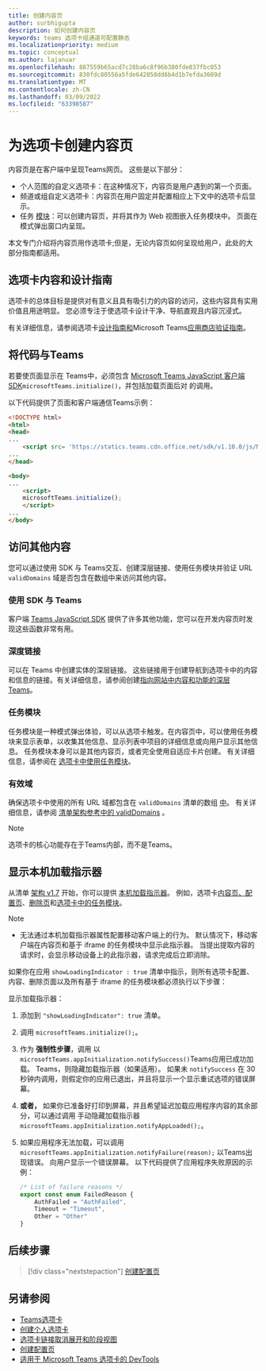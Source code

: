 ```yaml
---
title: 创建内容页
author: surbhigupta
description: 如何创建内容页
keywords: teams 选项卡组通道可配置静态
ms.localizationpriority: medium
ms.topic: conceptual
ms.author: lajanuar
ms.openlocfilehash: 887559b65acd7c28ba6c8f96b380fde837fbc053
ms.sourcegitcommit: 830fdc80556a5fde642850dd6b4d1b7efda3609d
ms.translationtype: MT
ms.contentlocale: zh-CN
ms.lasthandoff: 03/09/2022
ms.locfileid: "63398587"
---
```

# <a name="create-a-content-page-for-your-tab"></a>为选项卡创建内容页

内容页是在客户端中呈现Teams网页。 这些是以下部分：

* 个人范围的自定义选项卡：在这种情况下，内容页是用户遇到的第一个页面。
* 频道或组自定义选项卡：内容页在用户固定并配置相应上下文中的选项卡后显示。
* 任务 [模块](~/task-modules-and-cards/what-are-task-modules.md)：可以创建内容页，并将其作为 Web 视图嵌入任务模块中。 页面在模式弹出窗口内呈现。

本文专门介绍将内容页用作选项卡;但是，无论内容页如何呈现给用户，此处的大部分指南都适用。

## <a name="tab-content-and-design-guidelines"></a>选项卡内容和设计指南

选项卡的总体目标是提供对有意义且具有吸引力的内容的访问，这些内容具有实用价值且用途明显。 您必须专注于使选项卡设计干净、导航直观且内容沉浸式。

有关详细信息，请参阅选项卡[设计指南和](~/tabs/design/tabs.md)Microsoft Teams[应用商店验证指南](~/concepts/deploy-and-publish/appsource/prepare/teams-store-validation-guidelines.md)。

## <a name="integrate-your-code-with-teams"></a>将代码与Teams

若要使页面显示在 Teams中，必须包含 [Microsoft Teams JavaScript 客户端 SDK](/javascript/api/overview/msteams-client?view=msteams-client-js-latest&preserve-view=true)`microsoftTeams.initialize()`，并包括加载页面后对 的调用。

以下代码提供了页面和客户端通信Teams示例：

```html
<!DOCTYPE html>
<html>
<head>
...
    <script src= 'https://statics.teams.cdn.office.net/sdk/v1.10.0/js/MicrosoftTeams.min.js'></script>
...
</head>

<body>
...
    <script>
    microsoftTeams.initialize();
    </script>
...
</body>
```

## <a name="access-additional-content"></a>访问其他内容

您可以通过使用 SDK 与 Teams交互、创建深层链接、使用任务模块并验证 URL `validDomains` 域是否包含在数组中来访问其他内容。

### <a name="use-the-sdk-to-interact-with-teams"></a>使用 SDK 与 Teams

客户端 [Teams JavaScript SDK](~/tabs/how-to/using-teams-client-sdk.md) 提供了许多其他功能，您可以在开发内容页时发现这些函数非常有用。

### <a name="deep-links"></a>深度链接

可以在 Teams 中创建实体的深层链接。 这些链接用于创建导航到选项卡中的内容和信息的链接。有关详细信息，请参阅创建[指向网站中内容和功能的深层Teams](~/concepts/build-and-test/deep-links.md)。

### <a name="task-modules"></a>任务模块

任务模块是一种模式弹出体验，可以从选项卡触发。在内容页中，可以使用任务模块来显示表单，以收集其他信息、显示列表中项目的详细信息或向用户显示其他信息。 任务模块本身可以是其他内容页，或者完全使用自适应卡片创建。 有关详细信息，请参阅在 [选项卡中使用任务模块](~/task-modules-and-cards/task-modules/task-modules-tabs.md)。

### <a name="valid-domains"></a>有效域

确保选项卡中使用的所有 URL 域都包含在 `validDomains` 清单的数组 [中](~/concepts/build-and-test/apps-package.md)。 有关详细信息，请参阅 [清单架构参考中的 validDomains](~/resources/schema/manifest-schema.md#validdomains) 。

> [!NOTE]
> 选项卡的核心功能存在于Teams内部，而不是Teams。

## <a name="show-a-native-loading-indicator"></a>显示本机加载指示器

从清单 [架构 v1.7](../../../resources/schema/manifest-schema.md) 开始，你可以提供 [本机加载指示器](../../../resources/schema/manifest-schema.md#showloadingindicator)。 例如，选项卡[内容页、](#integrate-your-code-with-teams)[配置页](configuration-page.md)、[删除页](removal-page.md)和[选项卡中的任务模块](../../../task-modules-and-cards/task-modules/task-modules-tabs.md)。

> [!NOTE]
>
> * 无法通过本机加载指示器属性配置移动客户端上的行为。 默认情况下，移动客户端在内容页和基于 iframe 的任务模块中显示此指示器。 当提出提取内容的请求时，会显示移动设备上的此指示器，请求完成后立即消除。

如果你在应用 `showLoadingIndicator : true`  清单中指示，则所有选项卡配置、内容、删除页面以及所有基于 iframe 的任务模块都必须执行以下步骤：

显示加载指示器：

1. 添加到 `"showLoadingIndicator": true` 清单。
1. 调用 `microsoftTeams.initialize();`。
1. 作为 **强制性步骤**，调用 以`microsoftTeams.appInitialization.notifySuccess()`Teams应用已成功加载。 Teams，则隐藏加载指示器（如果适用）。 如果未 `notifySuccess`  在 30 秒钟内调用，则假定你的应用已退出，并且将显示一个显示重试选项的错误屏幕。
1. **或者，** 如果你已准备好打印到屏幕，并且希望延迟加载应用程序内容的其余部分，可以通过调用 手动隐藏加载指示器 `microsoftTeams.appInitialization.notifyAppLoaded();`。
1. 如果应用程序无法加载，可以调用 `microsoftTeams.appInitialization.notifyFailure(reason);` 以Teams出现错误。 向用户显示一个错误屏幕。 以下代码提供了应用程序失败原因的示例：

    ```typescript
    /* List of failure reasons */
    export const enum FailedReason {
        AuthFailed = "AuthFailed",
        Timeout = "Timeout",
        Other = "Other"
    }
    ```

## <a name="next-step"></a>后续步骤

> [!div class="nextstepaction"]
> [创建配置页](~/tabs/how-to/create-tab-pages/configuration-page.md)

## <a name="see-also"></a>另请参阅

* [Teams选项卡](~/tabs/what-are-tabs.md)
* [创建个人选项卡](~/tabs/how-to/create-personal-tab.md)
* [选项卡链接取消展开和阶段视图](~/tabs/tabs-link-unfurling.md)
* [创建配置页](~/tabs/how-to/create-tab-pages/configuration-page.md)
* [适用于 Microsoft Teams 选项卡的 DevTools](~/tabs/how-to/developer-tools.md)
